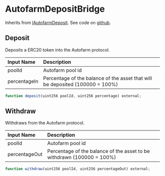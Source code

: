 # AutofarmDepositBridge

Inherits from [IAutofarmDeposit](https://docs.indexpool.org/developer/bridges/interfaces/iautofarmdeposit). See code on [github](https://github.com/indexpool/indexpool-contracts/blob/main/contracts/bridges/trusted/AutofarmDepositBridge/AutofarmDepositBridge.sol).

## Deposit

Deposits a ERC20 token into the Autofarm protocol.

| Input Name | Description |
| :--- | :--- |
| poolId | Autofarm pool id |
| percentageIn | Percentage of the balance of the asset that will be deposited  \(100000 = 100%\) |

```javascript
function deposit(uint256 poolId, uint256 percentage) external;
```

## Withdraw

Withdraws from the Autofarm protocol.

| Input Name | Description |
| :--- | :--- |
| poolId | Autofarm pool id |
| percentageOut | Percentage of the balance of the asset to be withdrawn \(100000 = 100%\) |

```javascript
function withdraw(uint256 poolId, uint256 percentageOut) external;
```



